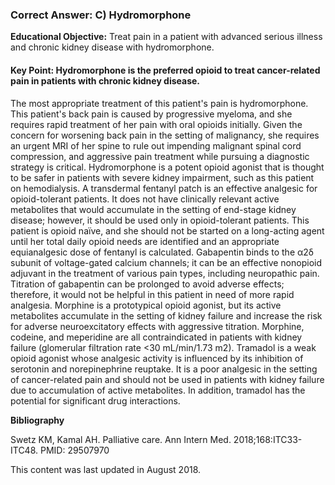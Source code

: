 
### Correct Answer: C) Hydromorphone 

**Educational Objective:** Treat pain in a patient with advanced serious illness and chronic kidney disease with hydromorphone.

#### **Key Point:** Hydromorphone is the preferred opioid to treat cancer-related pain in patients with chronic kidney disease.

The most appropriate treatment of this patient's pain is hydromorphone. This patient's back pain is caused by progressive myeloma, and she requires rapid treatment of her pain with oral opioids initially. Given the concern for worsening back pain in the setting of malignancy, she requires an urgent MRI of her spine to rule out impending malignant spinal cord compression, and aggressive pain treatment while pursuing a diagnostic strategy is critical. Hydromorphone is a potent opioid agonist that is thought to be safer in patients with severe kidney impairment, such as this patient on hemodialysis.
A transdermal fentanyl patch is an effective analgesic for opioid-tolerant patients. It does not have clinically relevant active metabolites that would accumulate in the setting of end-stage kidney disease; however, it should be used only in opioid-tolerant patients. This patient is opioid naïve, and she should not be started on a long-acting agent until her total daily opioid needs are identified and an appropriate equianalgesic dose of fentanyl is calculated.
Gabapentin binds to the α2δ subunit of voltage-gated calcium channels; it can be an effective nonopioid adjuvant in the treatment of various pain types, including neuropathic pain. Titration of gabapentin can be prolonged to avoid adverse effects; therefore, it would not be helpful in this patient in need of more rapid analgesia.
Morphine is a prototypical opioid agonist, but its active metabolites accumulate in the setting of kidney failure and increase the risk for adverse neuroexcitatory effects with aggressive titration. Morphine, codeine, and meperidine are all contraindicated in patients with kidney failure (glomerular filtration rate <30 mL/min/1.73 m2).
Tramadol is a weak opioid agonist whose analgesic activity is influenced by its inhibition of serotonin and norepinephrine reuptake. It is a poor analgesic in the setting of cancer-related pain and should not be used in patients with kidney failure due to accumulation of active metabolites. In addition, tramadol has the potential for significant drug interactions.

**Bibliography**

Swetz KM, Kamal AH. Palliative care. Ann Intern Med. 2018;168:ITC33-ITC48. PMID: 29507970

This content was last updated in August 2018.